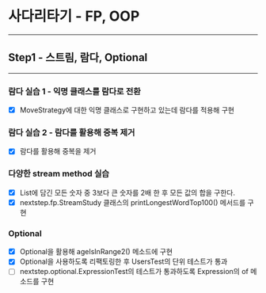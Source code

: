 # 사다리타기 - FP, OOP

---

## Step1 - 스트림, 람다, Optional

---

### 람다 실습 1 - 익명 클래스를 람다로 전환
- [X] MoveStrategy에 대한 익명 클래스로 구현하고 있는데 람다를 적용해 구현

### 람다 실습 2 - 람다를 활용해 중복 제거
- [X] 람다를 활용해 중복을 제거

### 다양한 stream method 실습
- [X] List에 담긴 모든 숫자 중 3보다 큰 숫자를 2배 한 후 모든 값의 합을 구한다.
- [X] nextstep.fp.StreamStudy 클래스의 printLongestWordTop100() 메서드를 구현

### Optional
- [X] Optional을 활용해 ageIsInRange2() 메소드에 구현
- [X] Optional을 사용하도록 리팩토링한 후 UsersTest의 단위 테스트가 통과
- [ ] nextstep.optional.ExpressionTest의 테스트가 통과하도록 Expression의 of 메소드를 구현
